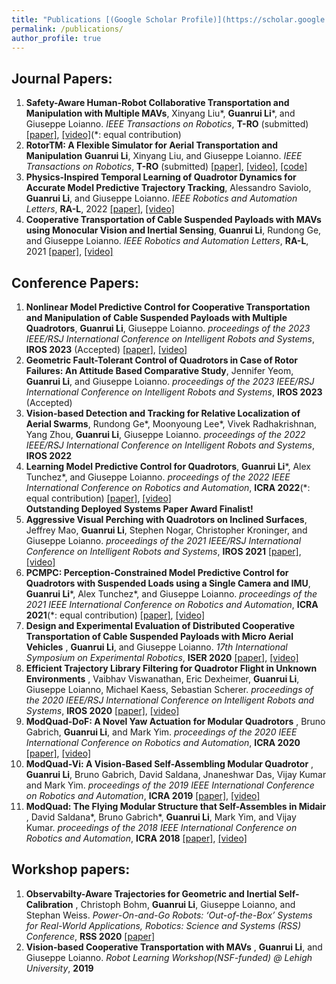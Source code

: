 ```yaml
---
title: "Publications [(Google Scholar Profile)](https://scholar.google.com/citations?hl=en&authuser=1&user=v_bUoRAAAAAJ)"
permalink: /publications/
author_profile: true
---
```

## Journal Papers:
1. <b>Safety-Aware Human-Robot Collaborative Transportation and Manipulation with Multiple MAVs</b>, Xinyang Liu\*, <b>Guanrui Li</b>\*, and Giuseppe Loianno. <i>IEEE Transactions on Robotics</i>, <b>T-RO</b> (submitted) [\[paper\]](https://arxiv.org/pdf/2210.05894), [\[video\]](https://www.youtube.com/watch?v=c1mj3be02cI)(\*: equal contribution)
2. <b>RotorTM: A Flexible Simulator for Aerial Transportation and Manipulation</b> <b>Guanrui Li</b>, Xinyang Liu, and Giuseppe Loianno. <i>IEEE Transactions on Robotics</i>, <b>T-RO</b> (submitted) [\[paper\]](https://arxiv.org/abs/2205.05140), [\[video\]](https://www.youtube.com/watch?v=C4wYwiq6zGU), [\[code\]](https://github.com/arplaboratory/RotorTM)
4. <b>Physics-Inspired Temporal Learning of Quadrotor Dynamics for Accurate Model Predictive Trajectory Tracking</b>, Alessandro Saviolo, <b>Guanrui Li</b>, and Giuseppe Loianno. <i>IEEE Robotics and Automation Letters</i>, <b>RA-L</b>, 2022 [\[paper\]](https://arxiv.org/abs/2206.03305), [\[video\]](https://www.youtube.com/watch?v=dsOtKfuRjEk)
5. <b>Cooperative Transportation of Cable Suspended Payloads with MAVs using Monocular Vision and Inertial Sensing</b>, <b>Guanrui Li</b>, Rundong Ge, and Giuseppe Loianno. <i>IEEE Robotics and Automation Letters</i>, <b>RA-L</b>, 2021 [\[paper\]](https://ieeexplore.ieee.org/abstract/document/9376103), [\[video\]](https://www.youtube.com/watch?v=d3daJLpZOaM)

## Conference Papers:
1. <b>Nonlinear Model Predictive Control for Cooperative Transportation and Manipulation of Cable Suspended Payloads with Multiple Quadrotors</b>, <b>Guanrui Li</b>, Giuseppe Loianno. <i>proceedings of the 2023 IEEE/RSJ International Conference on Intelligent Robots and Systems</i>, <b>IROS 2023</b> (Accepted) [\[paper\]](https://arxiv.org/abs/2303.06165), [\[video\]](https://www.youtube.com/watch?v=NQeEvzEkGVw)
2. <b>Geometric Fault-Tolerant Control of Quadrotors in Case of Rotor Failures: An Attitude Based Comparative Study</b>, Jennifer Yeom, <b>Guanrui Li</b>, and Giuseppe Loianno. <i>proceedings of the 2023 IEEE/RSJ International Conference on Intelligent Robots and Systems</i>, <b>IROS 2023</b> (Accepted)
3. <b>Vision-based Detection and Tracking for Relative Localization of Aerial Swarms</b>, Rundong Ge\*, Moonyoung Lee\*, Vivek Radhakrishnan, Yang Zhou, <b>Guanrui Li</b>, Giuseppe Loianno. <i>proceedings of the 2022 IEEE/RSJ International Conference on Intelligent Robots and Systems</i>, <b>IROS 2022</b>
4. <b>Learning  Model  Predictive  Control  for  Quadrotors</b>, <b>Guanrui Li</b>\*, Alex Tunchez\*, and Giuseppe Loianno. <i>proceedings of the 2022 IEEE International Conference on Robotics and Automation</i>, <b>ICRA 2022</b>(\*: equal contribution) 
[\[paper\]](https://arxiv.org/pdf/2202.07716.pdf), [\[video\]](https://www.youtube.com/watch?v=-5cIsIM5G7M) 
<br><b>Outstanding Deployed Systems Paper Award Finalist!</b>
5. <b>Aggressive  Visual  Perching  with  Quadrotors  on  Inclined  Surfaces</b>, Jeffrey Mao, <b>Guanrui Li</b>, Stephen Nogar, Christopher Kroninger, and Giuseppe Loianno. <i>proceedings of the 2021 IEEE/RSJ International Conference on Intelligent Robots and Systems</i>, <b>IROS 2021</b> [\[paper\]](https://arxiv.org/pdf/2107.11171.pdf), [\[video\]](https://www.youtube.com/watch?v=qmS9cCNC1Bs)
6. <b>PCMPC:  Perception-Constrained  Model  Predictive  Control  for Quadrotors  with  Suspended  Loads  using  a  Single  Camera  and  IMU</b>, <b>Guanrui Li</b>\*, Alex Tunchez\*, and Giuseppe Loianno. <i>proceedings of the 2021 IEEE International Conference on Robotics and Automation</i>, <b>ICRA 2021</b>(\*: equal contribution) [\[paper\]](https://arxiv.org/abs/2107.10888), [\[video\]](https://www.youtube.com/watch?v=BBWt1xG7Rrw)
7. <b>Design and Experimental Evaluation of Distributed Cooperative Transportation of Cable Suspended Payloads with Micro Aerial Vehicles</b> , <b>Guanrui Li</b>, and Giuseppe Loianno. <i>17th International Symposium on Experimental Robotics</i>, <b>ISER 2020</b> [\[paper\]](https://link.springer.com/chapter/10.1007/978-3-030-71151-1_3), [\[video\]](https://www.youtube.com/watch?v=TBbRBz64Ln8)
8. <b>Efficient Trajectory Library Filtering for Quadrotor Flight in Unknown Environments</b> , Vaibhav Viswanathan, Eric Dexheimer, <b>Guanrui Li</b>, Giuseppe Loianno, Michael Kaess, Sebastian Scherer. <i>proceedings of the 2020 IEEE/RSJ International Conference on Intelligent Robots and Systems</i>, <b>IROS 2020</b> [\[paper\]](https://ieeexplore.ieee.org/document/9341273), [\[video\]](https://www.youtube.com/watch?v=y_lVtT8lJMk)
9. <b>ModQuad-DoF: A Novel Yaw Actuation for Modular Quadrotors</b> , Bruno Gabrich, <b>Guanrui Li</b>, and Mark Yim. <i>proceedings of the 2020 IEEE International Conference on Robotics and Automation</i>, <b>ICRA 2020</b> [\[paper\]](https://ieeexplore.ieee.org/document/9196735), [\[video\]](https://www.youtube.com/watch?v=3Vs51QAlnnk)
10. <b>ModQuad-Vi: A Vision-Based Self-Assembling Modular Quadrotor</b> , <b>Guanrui Li</b>, Bruno Gabrich, David Saldana, Jnaneshwar Das, Vijay Kumar and Mark Yim. <i>proceedings of the 2019 IEEE International Conference on Robotics and Automation</i>, <b>ICRA 2019</b> [\[paper\]](http://ieeexplore.ieee.org/document/8794056), [\[video\]](https://www.youtube.com/watch?v=xDtqh2jkdtE)
11. <b>ModQuad: The Flying Modular Structure that Self-Assembles in Midair</b> , David Saldana\*, Bruno Gabrich\*, <b>Guanrui Li</b>, Mark Yim, and Vijay Kumar. <i>proceedings of the 2018 IEEE International Conference on Robotics and Automation</i>, <b>ICRA 2018</b> [\[paper\]](https://ieeexplore.ieee.org/document/8461014), [\[video\]](https://www.youtube.com/watch?v=25zKLyOCA3A)

## Workshop papers:
1. <b>Observabilty-Aware Trajectories for Geometric and Inertial Self-Calibration</b> , Christoph Bohm, <b>Guanrui Li</b>, Giuseppe Loianno, and Stephan Weiss. <i>Power-On-and-Go Robots: ‘Out-of-the-Box’ Systems for Real-World Applications, Robotics: Science and Systems (RSS) Conference</i>, <b>RSS 2020</b> [\[paper\]](https://www.aau.at/wp-content/uploads/2020/11/Observabilty-Aware-Trajectories-for-Geometric-and-Inertial-Self-Calibration.pdf)
2. <b>Vision-based Cooperative Transportation with MAVs</b> , <b>Guanrui Li</b>, and Giuseppe Loianno. <i>Robot Learning Workshop(NSF-funded) @ Lehigh University</i>, <b>2019</b>
